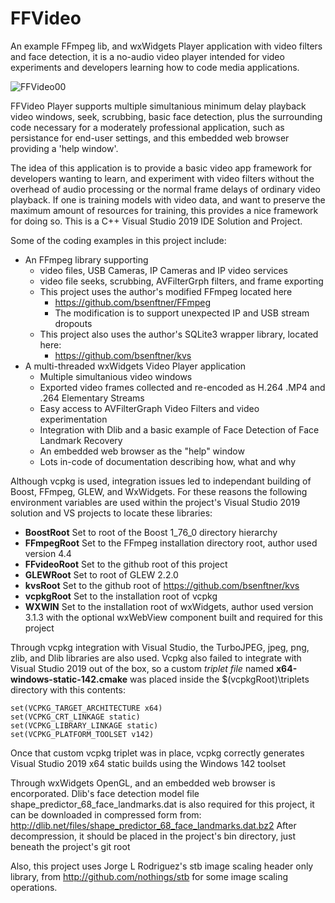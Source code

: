 # FFVideo
An example FFmpeg lib, and wxWidgets Player application with video filters and face detection, it is a no-audio video player intended for video experiments and developers 
learning how to code media applications.

![FFVideo00](https://user-images.githubusercontent.com/1216815/125710205-65eaf07c-31b3-43e0-b660-867780cbaba5.png)

FFVideo Player supports multiple simultanious minimum delay playback video windows, seek, scrubbing, basic face detection, plus the surrounding code necessary for a moderately
professional application, such as persistance for end-user settings, and this embedded web browser providing a 'help window'.

The idea of this application is to provide a basic video app framework for developers wanting to learn, and experiment with video filters without the overhead of audio processing
or the normal frame delays of ordinary video playback. If one is training models with video data, and want to preserve the maximum amount of resources for training, this provides
a nice framework for doing so. This is a C++ Visual Studio 2019 IDE Solution and Project. 

Some of the coding examples in this project include:
 - An FFmpeg library supporting 
   - video files, USB Cameras, IP Cameras and IP video services
   - video file seeks, scrubbing, AVFilterGrph filters, and frame exporting
   - This project uses the author's modified FFmpeg located here 
     - https://github.com/bsenftner/FFmpeg
     - The modification is to support unexpected IP and USB stream dropouts
   - This project also uses the author's SQLite3 wrapper library, located here:
     - https://github.com/bsenftner/kvs
 - A multi-threaded wxWidgets Video Player application
   - Multiple simultanious video windows
   - Exported video frames collected and re-encoded as H.264 .MP4 and .264 Elementary Streams 
   - Easy access to AVFilterGraph Video Filters and video experimentation
   - Integration with Dlib and a basic example of Face Detection of Face Landmark Recovery
   - An embedded web browser as the "help" window
   - Lots in-code of documentation describing how, what and why 

Although vcpkg is used, integration issues led to independant building of Boost, FFmpeg, GLEW, and WxWidgets. 
For these reasons the following environment variables are used within the project's Visual Studio 2019 solution and VS projects to locate these libraries:
 - **BoostRoot**    Set to root of the Boost 1_76_0 directory hierarchy
 - **FFmpegRoot**   Set to the FFmpeg installation directory root, author used version 4.4
 - **FFvideoRoot**  Set to the github root of this project
 - **GLEWRoot**     Set to root of GLEW 2.2.0
 - **kvsRoot**      Set to the github root of https://github.com/bsenftner/kvs
 - **vcpkgRoot**    Set to the installation root of vcpkg
 - **WXWIN**        Set to the installation root of wxWidgets, author used version 3.1.3 with the optional wxWebView component built and required for this project

Through vcpkg integration with Visual Studio, the TurboJPEG, jpeg, png, zlib, and Dlib libraries are also used.
Vcpkg also failed to integrate with Visual Studio 2019 out of the box, so a custom *triplet file* named **x64-windows-static-142.cmake** was placed inside
the $(vcpkgRoot)\triplets directory with this contents:
```
set(VCPKG_TARGET_ARCHITECTURE x64)
set(VCPKG_CRT_LINKAGE static)
set(VCPKG_LIBRARY_LINKAGE static)
set(VCPKG_PLATFORM_TOOLSET v142)
```
Once that custom vcpkg triplet was in place, vcpkg correctly generates Visual Studio 2019 x64 static builds using the Windows 142 toolset

Through wxWidgets OpenGL, and an embedded web browser is encorporated.
Dlib's face detection model file shape_predictor_68_face_landmarks.dat is also required for this project, it can be downloaded in compressed form from:
   http://dlib.net/files/shape_predictor_68_face_landmarks.dat.bz2
After decompression, it should be placed in the project's bin directory, just beneath the project's git root

Also, this project uses Jorge L Rodriguez's stb image scaling header only library, from http://github.com/nothings/stb for some image scaling operations.

